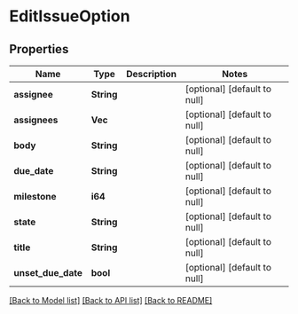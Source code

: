 # EditIssueOption

## Properties
Name | Type | Description | Notes
------------ | ------------- | ------------- | -------------
**assignee** | **String** |  | [optional] [default to null]
**assignees** | **Vec<String>** |  | [optional] [default to null]
**body** | **String** |  | [optional] [default to null]
**due_date** | **String** |  | [optional] [default to null]
**milestone** | **i64** |  | [optional] [default to null]
**state** | **String** |  | [optional] [default to null]
**title** | **String** |  | [optional] [default to null]
**unset_due_date** | **bool** |  | [optional] [default to null]

[[Back to Model list]](../README.md#documentation-for-models) [[Back to API list]](../README.md#documentation-for-api-endpoints) [[Back to README]](../README.md)


